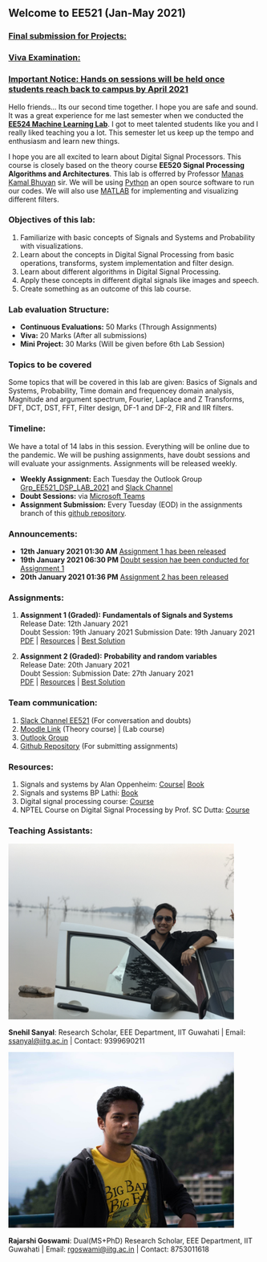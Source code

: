## Welcome to EE521 (Jan-May 2021)

### [Final submission for Projects: ]()
### [Viva Examination:]()
### [Important Notice: Hands on sessions will be held once students reach back to campus by April 2021]()

Hello friends... Its our second time together. I hope you are safe and sound. It was a great experience for me last semester when we conducted the **[EE524 Machine Learning Lab](https://snehilsanyal.github.io/EE524/)**. I got to meet talented students like you and I really liked teaching you a lot. This semester let us keep up the tempo and enthusiasm and learn new things.

I hope you are all excited to learn about Digital Signal Processors. This course is closely based on the theory course **EE520 Signal Processing Algorithms and Architectures**. This lab is offerred by Professor [Manas Kamal Bhuyan](https://www.iitg.ac.in/mkb/) sir. We will be using [Python](https://www.python.org/) an open source software to run our codes. We will also use [MATLAB](https://www.mathworks.com/products/matlab.html) for implementing and visualizing different filters.

### Objectives of this lab:

1. Familiarize with basic concepts of Signals and Systems and Probability with visualizations.
2. Learn about the concepts in Digital Signal Processing from basic operations, transforms, system implementation and filter design. 
3. Learn about different algorithms in Digital Signal Processing.
4. Apply these concepts in different digital signals like images and speech.
5. Create something as an outcome of this lab course.

### Lab evaluation Structure:

- **Continuous Evaluations:** 50 Marks (Through Assignments)
- **Viva:** 20 Marks (After all submissions)
- **Mini Project:** 30 Marks (Will be given before 6th Lab Session)


### Topics to be covered

Some topics that will be covered in this lab are given: Basics of Signals and Systems, Probability, Time domain and frequencey domain analysis, Magnitude and argument spectrum, Fourier, Laplace and Z Transforms, DFT, DCT, DST, FFT, Filter design, DF-1 and DF-2, FIR and IIR filters.


### Timeline:

We have a total of 14 labs in this session. Everything will be online due to the pandemic. We will be pushing assignments, have doubt sessions and will evaluate your assignments. Assignments will be released weekly. 


- **Weekly Assignment:** Each Tuesday the Outlook Group [Grp_EE521_DSP_LAB_2021](https://outlook.office365.com/mail/group/iitg.ac.in/grp_ee521_dsp_lab_2021/) and [Slack Channel](https://app.slack.com/client/T01JYPT5HU0/C01JMHKHK1P)
- **Doubt Sessions:** via [Microsoft Teams](https://teams.microsoft.com/l/team/19%3a06d8c3d4781244cbb0e3895a146913bd%40thread.tacv2/conversations?groupId=2ca7a7bf-9134-4d1d-88bb-4a0dc2f445c2&tenantId=850aa78d-94e1-4bc6-9cf3-8c11b530701c)
- **Assignment Submission:** Every Tuesday (EOD) in the assignments branch of this [github repository](https://github.com/snehilsanyal/EE521/tree/assignments).

### Announcements:

- **12th January 2021 01:30 AM** [Assignment 1 has been released](Assignments/Assignment1/Assignment1.pdf)
- **19th January 2021 06:30 PM** [Doubt session hae been conducted for Assignment 1]()
- **20th January 2021 01:36 PM**  [Assignment 2 has been released]()
### Assignments:

1. **Assignment 1 (Graded):**
**Fundamentals of Signals and Systems**  
Release Date: 12th January 2021  
Doubt Session: 19th January 2021
Submission Date: 19th January 2021  
[PDF](Assignments/Assignment1/Assignment1.pdf) | [Resources]() | [Best Solution]()

2. **Assignment 2 (Graded):**
**Probability and random variables**  
Release Date: 20th January 2021  
Doubt Session: 
Submission Date: 27th January 2021  
[PDF](Assignments/Assignment2/Assignment2.pdf) | [Resources]() | [Best Solution]()


### Team communication:

1. [Slack Channel EE521](https://app.slack.com/client/T01JYPT5HU0/C01JMHKHK1P) (For conversation and doubts)
2. [Moodle Link]() (Theory course) | []() (Lab course)
3. [Outlook Group](https://outlook.office365.com/mail/group/iitg.ac.in/grp_ee521_dsp_lab_2021/)
4. [Github Repository](https://github.com/snehilsanyal/EE521/tree/assignments) (For submitting assignments)

### Resources:

1. Signals and systems by Alan Oppenheim: [Course](https://ocw.mit.edu/resources/res-6-007-signals-and-systems-spring-2011/)| [Book](https://eee.guc.edu.eg/Courses/Communications/COMM401%20Signal%20&%20System%20Theory/Alan%20V.%20Oppenheim,%20Alan%20S.%20Willsky,%20with%20S.%20Hamid-Signals%20and%20Systems-Prentice%20Hall%20(1996).pdf)
2. Signals and systems BP Lathi: [Book](http://galia.fc.uaslp.mx/~mlr/Lathi1.pdf)
3. Digital signal processing course: [Course](https://ocw.mit.edu/resources/res-6-008-digital-signal-processing-spring-2011/study-materials/)
4. NPTEL Course on Digital Signal Processing by Prof. SC Dutta: [Course](https://www.youtube.com/watch?v=6dFnpz_AEyA&list=PL9567DFCA3A66F299)

### Teaching Assistants:

<img src="https://raw.githubusercontent.com/snehilsanyal/poem/master/IMG_0283.JPG" alt="Snehil Sanyal" width="450" height="350">

**Snehil Sanyal**:
Research Scholar,
EEE Department, IIT Guwahati |
Email: ssanyal@iitg.ac.in |
Contact: 9399690211 

<img src="https://raw.githubusercontent.com/snehilsanyal/poem/master/WhatsApp%20Image%202021-01-13%20at%203.05.25%20PM.jpeg" alt="Rajarshi Goswami" width="450" height="350">

**Rajarshi Goswami**:
Dual(MS+PhD) Research Scholar,
EEE Department, IIT Guwahati |
Email: rgoswami@iitg.ac.in |
Contact: 8753011618 

